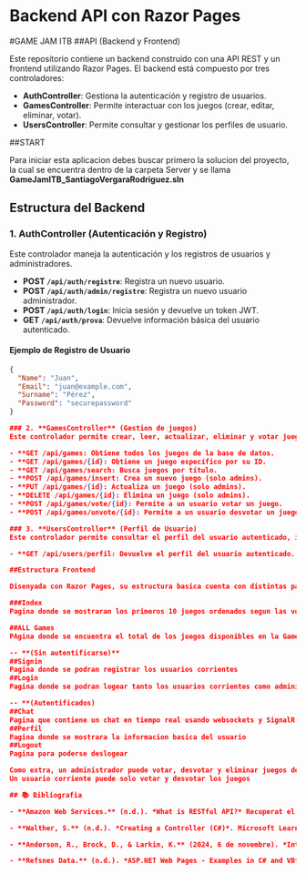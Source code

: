 # Backend API con Razor Pages

#GAME JAM ITB
##API (Backend y Frontend)

Este repositorio contiene un backend construido con una API REST y un frontend utilizando Razor Pages. El backend está compuesto por tres controladores:

- **AuthController**: Gestiona la autenticación y registro de usuarios.
- **GamesController**: Permite interactuar con los juegos (crear, editar, eliminar, votar).
- **UsersController**: Permite consultar y gestionar los perfiles de usuario.

##START

Para iniciar esta aplicacion debes buscar primero la solucion del proyecto, la cual se encuentra dentro de la carpeta Server y se llama **GameJamITB_SantiagoVergaraRodriguez.sln**


## Estructura del Backend

### 1. **AuthController** (Autenticación y Registro)

Este controlador maneja la autenticación y los registros de usuarios y administradores.

- **POST `/api/auth/registre`**: Registra un nuevo usuario.
- **POST `/api/auth/admin/registre`**: Registra un nuevo usuario administrador.
- **POST `/api/auth/login`**: Inicia sesión y devuelve un token JWT.
- **GET `/api/auth/prova`**: Devuelve información básica del usuario autenticado.

#### Ejemplo de Registro de Usuario
```json
{
  "Name": "Juan",
  "Email": "juan@example.com",
  "Surname": "Pérez",
  "Password": "securepassword"
}

### 2. **GamesController** (Gestion de juegos)
Este controlador permite crear, leer, actualizar, eliminar y votar juegos.

- **GET /api/games: Obtiene todos los juegos de la base de datos.
- **GET /api/games/{id}: Obtiene un juego específico por su ID.
- **GET /api/games/search: Busca juegos por título.
- **POST /api/games/insert: Crea un nuevo juego (solo admins).
- **PUT /api/games/{id}: Actualiza un juego (solo admins).
- **DELETE /api/games/{id}: Elimina un juego (solo admins).
- **POST /api/games/vote/{id}: Permite a un usuario votar un juego.
- **POST /api/games/unvote/{id}: Permite a un usuario desvotar un juego.

### 3. **UsersController** (Perfil de Usuario)
Este controlador permite consultar el perfil del usuario autenticado, incluyendo los juegos que ha votado.

- **GET /api/users/perfil: Devuelve el perfil del usuario autenticado.

##Estructura Frontend

Disenyada con Razor Pages, su estructura basica cuenta con distintas paginas para una comoda navegacion por parte del usuario

###Index
Pagina donde se mostraran los primeros 10 juegos ordenados segun las votaciones de cada usuario

##ALL Games
PAgina donde se encuentra el total de los juegos disponibles en la GameJam ITB

-- **(Sin autentificarse)**
##Signin
Pagina donde se podran registrar los usuarios corrientes
##Login
Pagina donde se podran logear tanto los usuarios corrientes como administradores, los roles se les asignan de acuerdo a como fueron registrados

-- **(Autentificados)
##Chat
Pagina que contiene un chat en tiempo real usando websockets y SignalR
##Perfil
Pagina donde se mostrara la informacion basica del usuario
##Logout
Pagina para poderse deslogear

Como extra, un administrador puede votar, desvotar y eliminar juegos de la base de datos
Un usuario corriente puede solo votar y desvotar los juegos

## 📚 Bibliografia

- **Amazon Web Services.** (n.d.). *What is RESTful API?* Recuperat el 21 d’abril de 2025 de [https://aws.amazon.com/es/what-is/restful-api/](https://aws.amazon.com/es/what-is/restful-api/)

- **Walther, S.** (n.d.). *Creating a Controller (C#)*. Microsoft Learn. Recuperat el 21 d’abril de 2025 de [https://learn.microsoft.com/en-us/aspnet/mvc/overview/older-versions-1/controllers-and-routing/creating-a-controller-cs](https://learn.microsoft.com/en-us/aspnet/mvc/overview/older-versions-1/controllers-and-routing/creating-a-controller-cs)

- **Anderson, R., Brock, D., & Larkin, K.** (2024, 6 de novembre). *Introducción a Razor Pages en ASP.NET Core*. Microsoft Learn. Recuperat el 21 d’abril de 2025 de [https://learn.microsoft.com/es-es/aspnet/core/razor-pages/?view=aspnetcore-9.0&tabs=visual-studio](https://learn.microsoft.com/es-es/aspnet/core/razor-pages/?view=aspnetcore-9.0&tabs=visual-studio)

- **Refsnes Data.** (n.d.). *ASP.NET Web Pages - Examples in C# and VB*. W3Schools. Recuperat el 21 d’abril de 2025 de [https://www.w3schools.com/asp/webpages_examples.asp](https://www.w3schools.com/asp/webpages_examples.asp)

